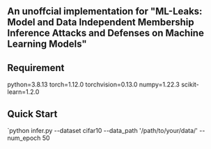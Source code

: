 
## An unoffcial implementation for "ML-Leaks: Model and Data Independent Membership Inference Attacks and Defenses on Machine Learning Models"

## Requirement

python=3.8.13
torch=1.12.0
torchvision=0.13.0
numpy=1.22.3
scikit-learn=1.2.0


## Quick Start

`python infer.py --dataset cifar10  --data_path '/path/to/your/data/' --num_epoch 50


##

